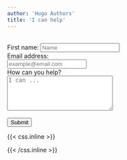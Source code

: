```yaml
---
author: 'Hugo Authors'
title: 'I can help'
---
```


<br>
<div class="form-help container mx-auto py-10">
  <form id='wantHelpForm' class='w-10/12 md:3w-3/4 lg:w-1/2 m-auto'>
  <label class="block text-m font-medium text-white-700" for="fname">First name:</label>
  <input class="inp block w-full rounded-md py-2 border dark:text-black dark:border-transparent pl-7 pr-12 mt-4 focus:border-indigo-500 focus:ring-indigo-500 sm:text-m" type="name" id="fname" name="fname" placeholder="Name"><br>
  <label for="email">Email address:</label><br>
  <input class="inp block w-full rounded-md border py-2 dark:text-black dark:border-transparent pl-7 pr-12 mt-4 focus:border-indigo-500 focus:ring-indigo-500 sm:text-m" type="email" id="email" name="email" placeholder="example@email.com"><br>
  <label for="text">How can you help?</label><br>
  <textarea type="text" id="text" name="text" placeholder="I can ..." rows="5" cols="28" class="inp textarea__help block w-full mt-4 pt-4 rounded-md border dark:border-transparent pl-7 pr-12 focus:border-indigo-500 dark:text-black focus:ring-indigo-500 sm:text-m""></textarea><br><br>
  <div class='hidden border p-2 mb-3' id='sending-mess'></div>
  <input class='px-10 py-2 bg-red-600 text-white hover:bg-purple-500' style= 'cursor: pointer;' type="submit" value="Submit">
</form>
</div>

<!--more-->



{{< css.inline >}}

<style>
.emojify {
	font-family: Apple Color Emoji, Segoe UI Emoji, NotoColorEmoji, Segoe UI Symbol, Android Emoji, EmojiSymbols;
	font-size: 2rem;
	vertical-align: middle;
}

@media screen and (max-width:650px) {
  .nowrap {
    display: block;
    margin: 25px 0;
  }
}
</style>

{{< /css.inline >}}
